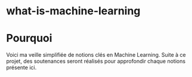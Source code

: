 # what-is-machine-learning

# Pourquoi  
Voici ma veille simplifiée de notions clés en Machine Learning. Suite à ce projet, des soutenances seront réalisés pour approfondir chaque notions présente ici.
